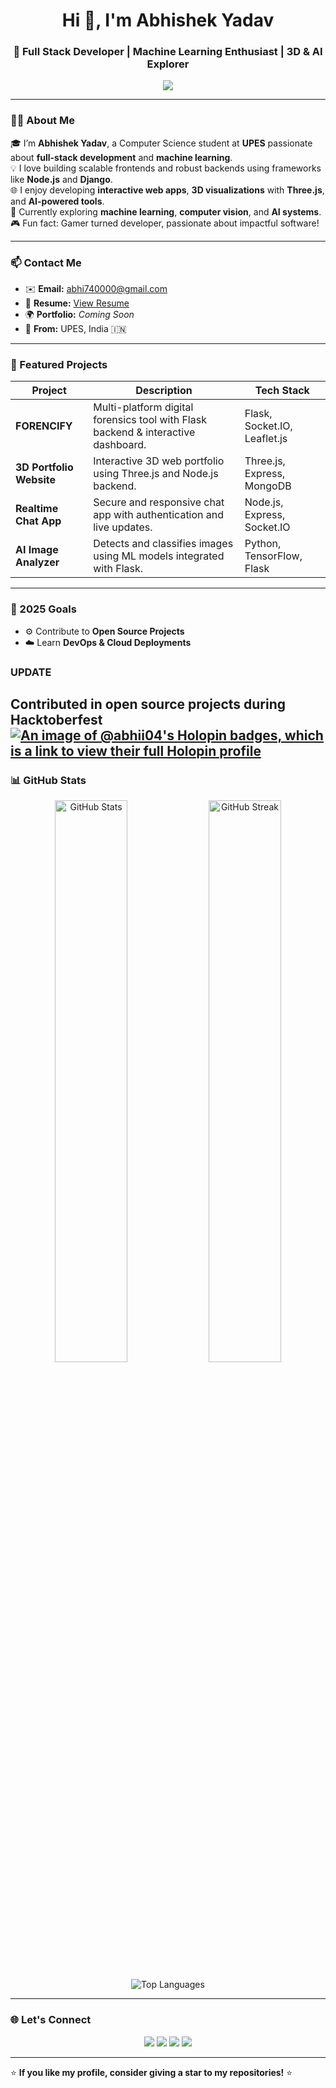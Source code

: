 <h1 align="center">Hi 👋, I'm Abhishek Yadav</h1>
<h3 align="center">🚀 Full Stack Developer | Machine Learning Enthusiast | 3D & AI Explorer</h3>

<p align="center">
  <img src="https://readme-typing-svg.demolab.com/?lines=Full+Stack+Developer;Machine+Learning+Enthusiast;Node.js+%26+Django+Developer;3D+Visualization+with+Three.js;Always+learning+new+techs!&center=true&width=700&font=Fira%20Code&color=00C2CB&size=25" />
</p>

---

### 👨‍💻 About Me
🎓 I’m **Abhishek Yadav**, a Computer Science student at **UPES** passionate about **full-stack development** and **machine learning**.  
💡 I love building scalable frontends and robust backends using frameworks like **Node.js** and **Django**.  
🌐 I enjoy developing **interactive web apps**, **3D visualizations** with **Three.js**, and **AI-powered tools**.  
🤖 Currently exploring **machine learning**, **computer vision**, and **AI systems**.  
🎮 Fun fact: Gamer turned developer, passionate about impactful software!

---

### 📫 Contact Me
- ✉️ **Email:** [abhi740000@gmail.com](mailto:abhi740000@gmail.com)  
- 📄 **Resume:** [View Resume](https://your-public-resume-link.com)  
- 🌍 **Portfolio:** *Coming Soon*  
- 🏫 **From:** UPES, India 🇮🇳  

---



### 🚀 Featured Projects

| Project | Description | Tech Stack |
|----------|--------------|-------------|
| **FORENCIFY** | Multi-platform digital forensics tool with Flask backend & interactive dashboard. | Flask, Socket.IO, Leaflet.js |
| **3D Portfolio Website** | Interactive 3D web portfolio using Three.js and Node.js backend. | Three.js, Express, MongoDB |
| **Realtime Chat App** | Secure and responsive chat app with authentication and live updates. | Node.js, Express, Socket.IO |
| **AI Image Analyzer** | Detects and classifies images using ML models integrated with Flask. | Python, TensorFlow, Flask |

---

### 🎯 2025 Goals
- ⚙️ Contribute to **Open Source Projects**
- ☁️ Learn **DevOps & Cloud Deployments**
### UPDATE
Contributed in open source projects during Hacktoberfest
[![An image of @abhii04's Holopin badges, which is a link to view their full Holopin profile](https://holopin.me/abhii04)](https://holopin.io/@abhii04)
---

### 📊 GitHub Stats

<p align="center">
  <img src="https://github-readme-stats.vercel.app/api?username=abhii-04&show_icons=true&theme=radical" alt="GitHub Stats" width="48%" />
  <img src="https://github-readme-streak-stats.herokuapp.com/?user=abhii-04&theme=radical" alt="GitHub Streak" width="48%" />
</p>

<p align="center">
  <img src="https://github-readme-stats.vercel.app/api/top-langs?username=abhii-04&show_icons=true&locale=en&layout=compact&theme=radical" alt="Top Languages" />
</p>

---

### 🌐 Let's Connect
<p align="center">
  <a href="mailto:abhi740000@gmail.com"><img src="https://img.shields.io/badge/Gmail-D14836?style=for-the-badge&logo=gmail&logoColor=white"></a>
  <a href="https://linkedin.com/in/abhii-04"><img src="https://img.shields.io/badge/LinkedIn-0077B5?style=for-the-badge&logo=linkedin&logoColor=white"></a>
  <a href="https://github.com/abhii-04"><img src="https://img.shields.io/badge/GitHub-100000?style=for-the-badge&logo=github&logoColor=white"></a>
  <a href="https://x.com"><img src="https://img.shields.io/badge/Twitter-1DA1F2?style=for-the-badge&logo=twitter&logoColor=white"></a>
</p>

---

⭐ **If you like my profile, consider giving a star to my repositories!** ⭐
